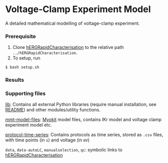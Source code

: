 # Voltage-Clamp Experiment Model

A detailed mathematical modelling of voltage-clamp experiment.


### Prerequisite

1. Clone [hERGRapidCharacterisation](https://github.com/CardiacModelling/hERGRapidCharacterisation) to the relative path `../hERGRapidCharacterisation`.
2. To setup, run
```console
$ bash setup.sh
```


### Results



### Supporting files

[lib](./lib): Contains all external Python libraries (require manual installation, see [README](./lib/README.md)) and other modules/utility functions.

[mmt-model-files](./mmt-model-files): [Myokit](http://myokit.org/) model files, contains IKr model and voltage clamp experiment model etc.

[protocol-time-series](./protocol-time-series): Contains protocols as time series, stored as `.csv` files, with time points (in `s`) and voltage (in `mV`)

`data`, `data-autoLC`, `manualselection`, `qc`: symbolic links to [hERGRapidCharacterisation](https://github.com/CardiacModelling/hERGRapidCharacterisation)

